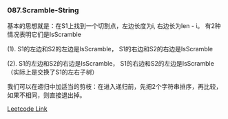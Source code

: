 ### 087.Scramble-String

基本的思想就是：在S1上找到一个切割点，左边长度为i, 右边长为len - i。 有2种情况表明它们是IsScramble

(1). S1的左边和S2的左边是IsScramble， S1的右边和S2的右边是IsScramble

(2). S1的左边和S2的右边是IsScramble， S1的右边和S2的左边是IsScramble （实际上是交换了S1的左右子树）

我们可以在递归中加适当的剪枝：在进入递归前，先把2个字符串排序，再比较，如果不相同，则直接退出掉。


[Leetcode Link](https://leetcode.com/problems/scramble-string)